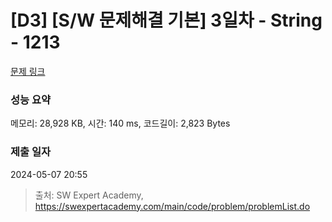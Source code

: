 # [D3] [S/W 문제해결 기본] 3일차 - String - 1213 

[문제 링크](https://swexpertacademy.com/main/code/problem/problemDetail.do?contestProbId=AV14P0c6AAUCFAYi) 

### 성능 요약

메모리: 28,928 KB, 시간: 140 ms, 코드길이: 2,823 Bytes

### 제출 일자

2024-05-07 20:55



> 출처: SW Expert Academy, https://swexpertacademy.com/main/code/problem/problemList.do